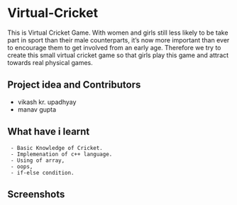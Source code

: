 # Virtual-Cricket
This is Virtual Cricket Game. With women and girls still less likely to be take part in sport than their male counterparts, it’s now more important than ever to encourage them to get involved from an early age. Therefore we try to create this small virtual cricket game so that girls play this game and attract towards real physical games.

## Project idea and Contributors
- vikash kr. upadhyay 
- manav gupta

## What have i learnt
     - Basic Knowledge of Cricket.
     - Implemenation of c++ language.
     - Using of array,
     - oops,
     - if-else condition.
     
## Screenshots

